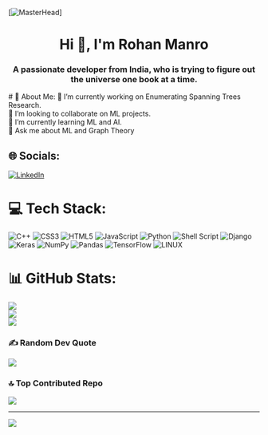 

[![MasterHead](https://www.whiteboardblog.co.uk/wp-content/uploads/2014/06/madewithcodeheader.jpg)]



<h1 align="center">Hi 👋, I'm Rohan Manro</h1>
<h3 align="center">A passionate developer from India, who is trying to figure out the universe one book at a time.</h3>
# 💫 About Me:
🔭 I’m currently working on Enumerating Spanning Trees Research.<br>👯 I’m looking to collaborate on ML projects.<br>🌱 I’m currently learning ML and AI.<br>💬 Ask me about ML and Graph Theory


## 🌐 Socials:
[![LinkedIn](https://img.shields.io/badge/LinkedIn-%230077B5.svg?logo=linkedin&logoColor=white)](https://linkedin.com/in/rohan-manro-56a669223) 

# 💻 Tech Stack:
![C++](https://img.shields.io/badge/c++-%2300599C.svg?style=flat-square&logo=c%2B%2B&logoColor=white) ![CSS3](https://img.shields.io/badge/css3-%231572B6.svg?style=flat-square&logo=css3&logoColor=white) ![HTML5](https://img.shields.io/badge/html5-%23E34F26.svg?style=flat-square&logo=html5&logoColor=white) ![JavaScript](https://img.shields.io/badge/javascript-%23323330.svg?style=flat-square&logo=javascript&logoColor=%23F7DF1E) ![Python](https://img.shields.io/badge/python-3670A0?style=flat-square&logo=python&logoColor=ffdd54) ![Shell Script](https://img.shields.io/badge/shell_script-%23121011.svg?style=flat-square&logo=gnu-bash&logoColor=white) ![Django](https://img.shields.io/badge/django-%23092E20.svg?style=flat-square&logo=django&logoColor=white) ![Keras](https://img.shields.io/badge/Keras-%23D00000.svg?style=flat-square&logo=Keras&logoColor=white) ![NumPy](https://img.shields.io/badge/numpy-%23013243.svg?style=flat-square&logo=numpy&logoColor=white) ![Pandas](https://img.shields.io/badge/pandas-%23150458.svg?style=flat-square&logo=pandas&logoColor=white) ![TensorFlow](https://img.shields.io/badge/TensorFlow-%23FF6F00.svg?style=flat-square&logo=TensorFlow&logoColor=white) ![LINUX](https://img.shields.io/badge/Linux-FCC624?style=flat-square&logo=linux&logoColor=black)
# 📊 GitHub Stats:
![](https://github-readme-stats.vercel.app/api?username=rookyCIPHER&theme=tokyonight&hide_border=false&include_all_commits=true&count_private=true)<br/>
![](https://github-readme-streak-stats.herokuapp.com/?user=rookyCIPHER&theme=tokyonight&hide_border=false)<br/>
![](https://github-readme-stats.vercel.app/api/top-langs/?username=rookyCIPHER&theme=tokyonight&hide_border=false&include_all_commits=true&count_private=true&layout=compact)

### ✍️ Random Dev Quote
![](https://quotes-github-readme.vercel.app/api?type=horizontal&theme=tokyonight)

### 🔝 Top Contributed Repo
![](https://github-contributor-stats.vercel.app/api?username=rookyCIPHER&limit=5&theme=tokyonight&combine_all_yearly_contributions=true)

---
[![](https://visitcount.itsvg.in/api?id=rookyCIPHER&icon=2&color=11)](https://visitcount.itsvg.in)

<!-- Proudly created with GPRM ( https://gprm.itsvg.in ) -->
